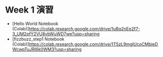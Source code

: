 # Week 1 演習

- [Hello World Notebook (Colab)]https://colab.research.google.com/drive/1uBq2nEe2f7-3_UM2pfY2VU8vbWuWD7we?usp=sharing
- [fizzbuzz_step1 Notebook (Colab)]https://colab.research.google.com/drive/1T5zL9mgIUcoCMbieDWcwpTuJRl6k0WM3?usp=sharing

